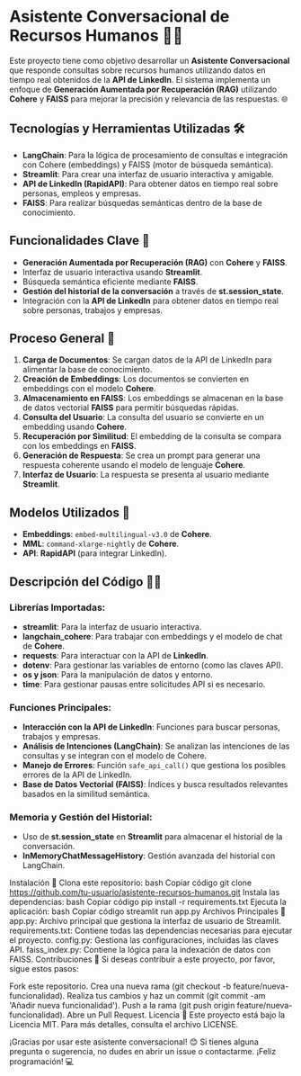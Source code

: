 # Asistente Conversacional de Recursos Humanos 🤖💼

Este proyecto tiene como objetivo desarrollar un **Asistente Conversacional** que responde consultas sobre recursos humanos utilizando datos en tiempo real obtenidos de la **API de LinkedIn**. El sistema implementa un enfoque de **Generación Aumentada por Recuperación (RAG)** utilizando **Cohere** y **FAISS** para mejorar la precisión y relevancia de las respuestas. 🌐

## Tecnologías y Herramientas Utilizadas 🛠️

- **LangChain**: Para la lógica de procesamiento de consultas e integración con Cohere (embeddings) y FAISS (motor de búsqueda semántica).
- **Streamlit**: Para crear una interfaz de usuario interactiva y amigable.
- **API de LinkedIn (RapidAPI)**: Para obtener datos en tiempo real sobre personas, empleos y empresas.
- **FAISS**: Para realizar búsquedas semánticas dentro de la base de conocimiento.

## Funcionalidades Clave 🚀

- **Generación Aumentada por Recuperación (RAG)** con **Cohere** y **FAISS**.
- Interfaz de usuario interactiva usando **Streamlit**.
- Búsqueda semántica eficiente mediante **FAISS**.
- **Gestión del historial de la conversación** a través de **st.session_state**.
- Integración con la **API de LinkedIn** para obtener datos en tiempo real sobre personas, trabajos y empresas.

## Proceso General 🔄

1. **Carga de Documentos**: Se cargan datos de la API de LinkedIn para alimentar la base de conocimiento.
2. **Creación de Embeddings**: Los documentos se convierten en embeddings con el modelo **Cohere**.
3. **Almacenamiento en FAISS**: Los embeddings se almacenan en la base de datos vectorial **FAISS** para permitir búsquedas rápidas.
4. **Consulta del Usuario**: La consulta del usuario se convierte en un embedding usando **Cohere**.
5. **Recuperación por Similitud**: El embedding de la consulta se compara con los embeddings en **FAISS**.
6. **Generación de Respuesta**: Se crea un prompt para generar una respuesta coherente usando el modelo de lenguaje **Cohere**.
7. **Interfaz de Usuario**: La respuesta se presenta al usuario mediante **Streamlit**.

## Modelos Utilizados 🧠

- **Embeddings**: `embed-multilingual-v3.0` de **Cohere**.
- **MML**: `command-xlarge-nightly` de **Cohere**.
- **API**: **RapidAPI** (para integrar LinkedIn).

## Descripción del Código 👨‍💻

### Librerías Importadas:
- **streamlit**: Para la interfaz de usuario interactiva.
- **langchain_cohere**: Para trabajar con embeddings y el modelo de chat de **Cohere**.
- **requests**: Para interactuar con la API de **LinkedIn**.
- **dotenv**: Para gestionar las variables de entorno (como las claves API).
- **os y json**: Para la manipulación de datos y entorno.
- **time**: Para gestionar pausas entre solicitudes API si es necesario.

### Funciones Principales:
- **Interacción con la API de LinkedIn**: Funciones para buscar personas, trabajos y empresas.
- **Análisis de Intenciones (LangChain)**: Se analizan las intenciones de las consultas y se integran con el modelo de Cohere.
- **Manejo de Errores**: Función `safe_api_call()` que gestiona los posibles errores de la API de LinkedIn.
- **Base de Datos Vectorial (FAISS)**: Índices y busca resultados relevantes basados en la similitud semántica.

### Memoria y Gestión del Historial:
- Uso de **st.session_state** en **Streamlit** para almacenar el historial de la conversación.
- **InMemoryChatMessageHistory**: Gestión avanzada del historial con LangChain.

Instalación 🔧
Clona este repositorio:
bash
Copiar código
git clone https://github.com/tu-usuario/asistente-recursos-humanos.git
Instala las dependencias:
bash
Copiar código
pip install -r requirements.txt
Ejecuta la aplicación:
bash
Copiar código
streamlit run app.py
Archivos Principales 📂
app.py: Archivo principal que gestiona la interfaz de usuario de Streamlit.
requirements.txt: Contiene todas las dependencias necesarias para ejecutar el proyecto.
config.py: Gestiona las configuraciones, incluidas las claves API.
faiss_index.py: Contiene la lógica para la indexación de datos con FAISS.
Contribuciones 🤝
Si deseas contribuir a este proyecto, por favor, sigue estos pasos:

Fork este repositorio.
Crea una nueva rama (git checkout -b feature/nueva-funcionalidad).
Realiza tus cambios y haz un commit (git commit -am 'Añadir nueva funcionalidad').
Push a la rama (git push origin feature/nueva-funcionalidad).
Abre un Pull Request.
Licencia 📄
Este proyecto está bajo la Licencia MIT. Para más detalles, consulta el archivo LICENSE.

¡Gracias por usar este asistente conversacional! 😊 Si tienes alguna pregunta o sugerencia, no dudes en abrir un issue o contactarme. ¡Feliz programación! 💻

